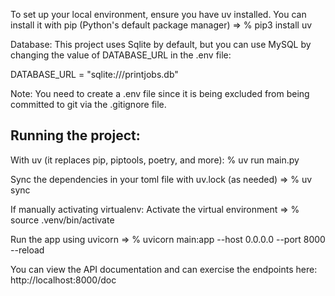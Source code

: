 To set up your local environment, ensure you have uv installed. 
You can install it with pip (Python's default package manager) => % pip3 install uv

Database:
This project uses Sqlite by default, but you can use MySQL by changing the value of DATABASE_URL in the .env file:

DATABASE_URL = "sqlite:///printjobs.db"

Note: You need to create a .env file since it is being excluded from being committed to git via the .gitignore file.


Running the project: 
--------------------

With uv (it replaces pip, piptools, poetry, and more):
% uv run main.py

Sync the dependencies in your toml file with uv.lock (as needed) => % uv sync

If manually activating virtualenv:
Activate the virtual environment => % source .venv/bin/activate

Run the app using uvicorn => % uvicorn main:app --host 0.0.0.0 --port 8000 --reload

You can view the API documentation and can exercise the endpoints here:  http://localhost:8000/doc 

